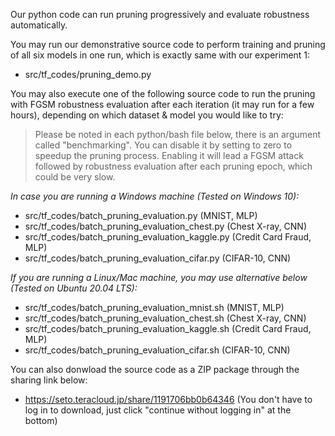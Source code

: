 Our python code can run pruning progressively and evaluate robustness automatically.

You may run our demonstrative source code to perform training and pruning of all six models in one run, which is exactly same with our experiment 1:

* src/tf_codes/pruning_demo.py

You may also execute one of the following source code to run the pruning with FGSM robustness evaluation after each iteration (it may run for a few hours), depending on which dataset & model you would like to try:

> Please be noted in each python/bash file below, there is an argument called "benchmarking". You can disable it by setting to zero to speedup the pruning process. Enabling it will lead a FGSM attack followed by robustness evaluation after each pruning epoch, which could be very slow.


*In case you are running a Windows machine (Tested on Windows 10):*

* src/tf_codes/batch_pruning_evaluation.py (MNIST, MLP)
* src/tf_codes/batch_pruning_evaluation_chest.py (Chest X-ray, CNN)
* src/tf_codes/batch_pruning_evaluation_kaggle.py (Credit Card Fraud, MLP)
* src/tf_codes/batch_pruning_evaluation_cifar.py (CIFAR-10, CNN)

*If you are running a Linux/Mac machine, you may use alternative below (Tested on Ubuntu 20.04 LTS):*

* src/tf_codes/batch_pruning_evaluation_mnist.sh (MNIST, MLP)
* src/tf_codes/batch_pruning_evaluation_chest.sh (Chest X-ray, CNN)
* src/tf_codes/batch_pruning_evaluation_kaggle.sh (Credit Card Fraud, MLP)
* src/tf_codes/batch_pruning_evaluation_cifar.sh (CIFAR-10, CNN)

You can also donwload the source code as a ZIP package through the sharing link below:

* https://seto.teracloud.jp/share/1191706bb0b64346 
(You don't have to log in to download, just click "continue without logging in" at the bottom)
